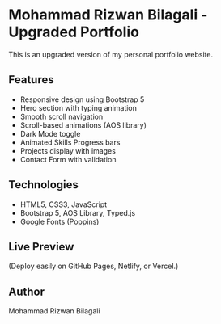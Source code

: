 # Mohammad Rizwan Bilagali - Upgraded Portfolio

This is an upgraded version of my personal portfolio website.

## Features
- Responsive design using Bootstrap 5
- Hero section with typing animation
- Smooth scroll navigation
- Scroll-based animations (AOS library)
- Dark Mode toggle
- Animated Skills Progress bars
- Projects display with images
- Contact Form with validation

## Technologies
- HTML5, CSS3, JavaScript
- Bootstrap 5, AOS Library, Typed.js
- Google Fonts (Poppins)

## Live Preview
(Deploy easily on GitHub Pages, Netlify, or Vercel.)

## Author
Mohammad Rizwan Bilagali
